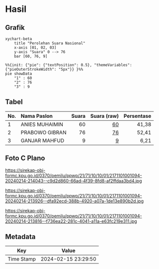 # Hasil

## Grafik

```mermaid
xychart-beta
    title "Perolehan Suara Nasional"
    x-axis [01, 02, 03]
    y-axis "Suara" 0 --> 76
    bar [60, 76, 9]
```

```mermaid
%%{init: {"pie": {"textPosition": 0.5}, "themeVariables": {"pieOuterStrokeWidth": "5px"}} }%%
pie showData
    "1" : 60
    "2" : 76
    "3" : 9
```

## Tabel

| No. | Nama Paslon    | Suara | Suara (raw) | Persentase |
|:--- |:-------------- | -----:| -----------:| ----------:|
| 1   | ANIES MUHAIMIN | 60    | [60][p-1]   | 41,38      |
| 2   | PRABOWO GIBRAN | 76    | [76][p-2]   | 52,41      |
| 3   | GANJAR MAHFUD  | 9     | [9][p-3]    | 6,21       |


[p-1]: https://github.com/gigit-pemilu/pemilu-2024/blob/main/pilpres/hitung-suara/sub/21-kepulauan-riau/sub/71-kota-batam/sub/10-batam-kota/sub/1001-baloi-permai/sub/094-tps/sub/paslon-1.txt
[p-2]: https://github.com/gigit-pemilu/pemilu-2024/blob/main/pilpres/hitung-suara/sub/21-kepulauan-riau/sub/71-kota-batam/sub/10-batam-kota/sub/1001-baloi-permai/sub/094-tps/sub/paslon-2.txt
[p-3]: https://github.com/gigit-pemilu/pemilu-2024/blob/main/pilpres/hitung-suara/sub/21-kepulauan-riau/sub/71-kota-batam/sub/10-batam-kota/sub/1001-baloi-permai/sub/094-tps/sub/paslon-3.txt

## Foto C Plano

https://sirekap-obj-formc.kpu.go.id/0370/pemilu/ppwp/21/71/10/10/01/2171101001094-20240214-214043--c9d2d860-66ad-4f39-8fd8-af2ffdaa3bd4.jpg

https://sirekap-obj-formc.kpu.go.id/0370/pemilu/ppwp/21/71/10/10/01/2171101001094-20240214-213926--dfa92ecd-388b-4920-a07a-1de13e890b2d.jpg

https://sirekap-obj-formc.kpu.go.id/0370/pemilu/ppwp/21/71/10/10/01/2171101001094-20240214-213816--f736ea22-281c-4041-a11a-e63fc219e311.jpg


## Metadata

| Key        | Value               |
| ---------- | ------------------- |
| Time Stamp | 2024-02-15 23:29:50 |



